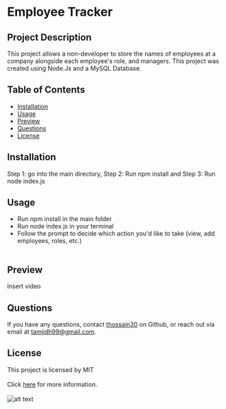 # Employee Tracker

## Project Description
This project allows a non-developer to store the names of employees at a company alongside each employee's role, and managers. This project was created using Node.Js and a MySQL Database.

## Table of Contents
* [Installation](#installation)
* [Usage](#usage)
* [Preview](#preview)
* [Questions](#questions)
* [License](#license)

## Installation
Step 1: go into the main directory, Step 2: Run npm install and Step 3: Run node index.js

## Usage
* Run npm install in the main folder
* Run node index.js in your terminal
* Follow the prompt to decide which action you'd like to take (view, add employees, roles, etc.)
<br></br>

## Preview
Insert video
## Questions 
If you have any questions, contact [thossain30](https://github.com/thossain30) on Github, or reach out via email at tamjidh99@gmail.com.

## License
This project is licensed by MIT
<br></br>
Click [here](https://opensource.org/licenses/MIT) for more information.
<br></br>
![alt text](https://img.shields.io/badge/License-MIT-yellow.svg)
